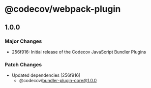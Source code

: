 # @codecov/webpack-plugin

## 1.0.0

### Major Changes

- 256f916: Initial release of the Codecov JavaScript Bundler Plugins

### Patch Changes

- Updated dependencies [256f916]
  - @codecov/bundler-plugin-core@1.0.0
